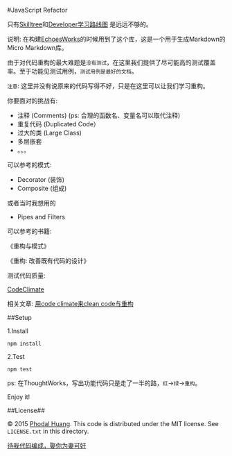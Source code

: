 #JavaScript Refactor

只有[Skilltree](https://github.com/phodal/skillock)和[Developer学习路线图](https://github.com/phodal/awesome-developer) 是远远不够的。

说明: 在构建[EchoesWorks](https://github.com/phodal/echoesworks)的时候用到了这个库，这是一个用于生成Markdown的Micro Markdown库。

由于对代码重构的最大难题是``没有测试``，在这里我们提供了尽可能高的测试覆盖率。至于功能见测试用例，``测试用例是最好的文档``。

``注意``: 这里并没有说原来的代码写得不好，只是在这里可以让我们学习重构。

你要面对的挑战有:

- 注释 (Comments) (ps: 合理的函数名、变量名可以取代注释)
- 重复代码 (Duplicated Code）
- 过大的类 (Large Class)
- 多层嵌套
- 。。。

可以参考的模式:

 - Decorator (装饰)
 - Composite (组成)
 
或者当时我想用的

 - Pipes and Filters

可以参考的书籍:

《重构与模式》

《重构: 改善既有代码的设计》

测试代码质量:

[CodeClimate](https://codeclimate.com/)

相关文章: [用code climate来clean code与重构](http://www.phodal.com/blog/use-code-climate-clean-code-and-refactor/)

##Setup

1.Install 

    npm install
    
2.Test
    
    npm test


ps: 在ThoughtWorks，写出功能代码只是走了一半的路，``红``->``绿``->``重构``。


Enjoy it!

##License##

© 2015 [Phodal Huang](http://www.phodal.com). This code is distributed under the MIT license. See `LICENSE.txt` in this directory.

[待我代码编成，娶你为妻可好](http://www.xuntayizhan.com/blog/ji-ke-ai-qing-zhi-er-shi-dai-wo-dai-ma-bian-cheng-qu-ni-wei-qi-ke-hao-wan/)
     
